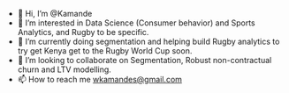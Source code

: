 - 👋 Hi, I’m @Kamande
- 👀 I’m interested in Data Science (Consumer behavior) and Sports Analytics, and Rugby to be specific.
- 🌱 I’m currently doing segmentation and helping build Rugby analytics to try get Kenya get to the Rugby World Cup soon.
- 💞️ I’m looking to collaborate on Segmentation, Robust non-contractual churn and LTV modelling.
- 📫 How to reach me wkamandes@gmail.com

<!---
Kamande/Kamande is a ✨ special ✨ repository because its `README.md` (this file) appears on your GitHub profile.
You can click the Preview link to take a look at your changes.
--->
